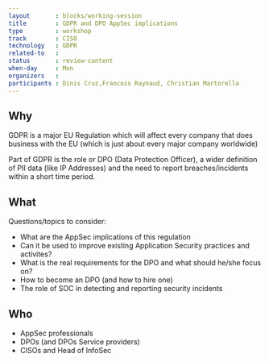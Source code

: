 ```yaml
---
layout       : blocks/working-session
title        : GDPR and DPO AppSec implications
type         : workshop
track        : CISO
technology   : GDPR
related-to   :
status       : review-content
when-day     : Mon
organizers   :
participants : Dinis Cruz,Francois Raynaud, Christian Martorella
---
```


## Why

GDPR is a major EU Regulation which will affect every company that does business with the EU (which is just about every major company worldwide)

Part of GDPR is the role or DPO (Data Protection Officer), a wider definition of PII data (like IP Addresses) and the need to report breaches/incidents within a short time period.


## What

Questions/topics to consider:

 - What are the AppSec implications of this regulation
 - Can it be used to improve existing Application Security practices and activites?
 - What is the real requirements for the DPO and what should he/she focus on?
 - How to become an DPO (and how to hire one)
 - The role of SOC in detecting and reporting security incidents

## Who

 - AppSec professionals
 - DPOs (and DPOs Service providers)
 - CISOs and Head of InfoSec

